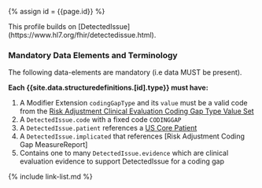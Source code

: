 
{% assign id = {{page.id}} %}
<div class="bg-info" markdown="1">
This profile builds on [DetectedIssue](https://www.hl7.org/fhir/detectedissue.html).

### Mandatory Data Elements and Terminology

The following data-elements are mandatory (i.e data MUST be present).

**Each {{site.data.structuredefinitions.[id].type}} must have:**

1. A Modifier Extension `codingGapType` and its `value` must be a valid code from the [Risk Adjustment Clinical Evaluation Coding Gap Type Value Set](ValueSet-clinical-evaluation-coding-gap-type.html)
1. A `DetectedIssue.code` with a fixed code `CODINGGAP`
1. A `DetectedIssue.patient` references a [US Core Patient](http://hl7.org/fhir/us/core/STU3.1.1/StructureDefinition-us-core-patient.html)
1. A `DetectedIssue.implicated` that references [Risk Adjustment Coding Gap MeasureReport]
1. Contains one to many `DetectedIssue.evidence` which are clinical evaluation evidence to support DetectedIssue for a coding gap
</div>


{% include link-list.md %}
